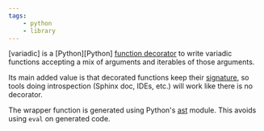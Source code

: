 ```yaml
---
tags:
    - python
    - library
---
```

[variadic] is a [Python][Python] [function decorator] to write variadic functions accepting a mix of arguments and iterables of those arguments.

[function decorator]: https://docs.python.org/2/glossary.html#term-decorator

Its main added value is that decorated functions keep their [signature], so tools doing introspection (Sphinx doc, IDEs, etc.) will work like there is no decorator.

[signature]: https://docs.python.org/3/library/inspect.html#inspect.signature

The wrapper function is generated using Python's [ast] module.
This avoids using `eval` on generated code.

[ast]: https://docs.python.org/3/library/ast.html
